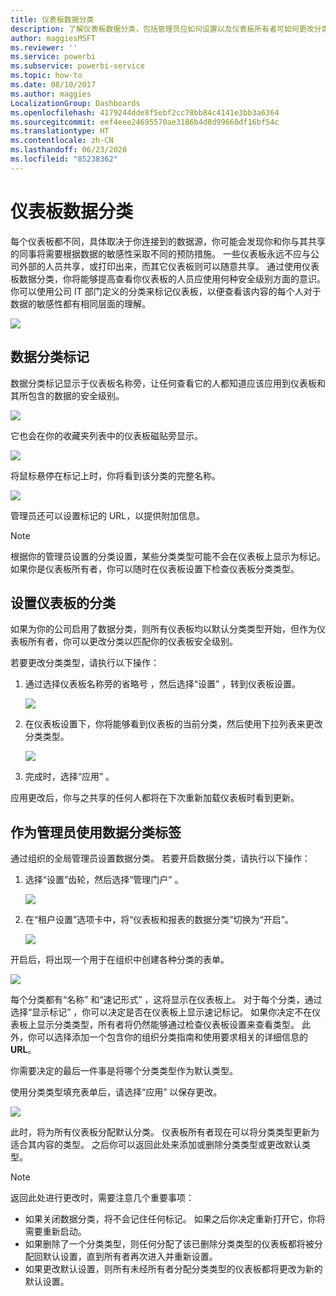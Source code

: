 ```yaml
---
title: 仪表板数据分类
description: 了解仪表板数据分类，包括管理员应如何设置以及仪表板所有者可如何更改分类。
author: maggiesMSFT
ms.reviewer: ''
ms.service: powerbi
ms.subservice: powerbi-service
ms.topic: how-to
ms.date: 08/10/2017
ms.author: maggies
LocalizationGroup: Dashboards
ms.openlocfilehash: 4179244dde8f5ebf2cc78bb84c4141e3bb3a6364
ms.sourcegitcommit: eef4eee24695570ae3186b4d8d99660df16bf54c
ms.translationtype: HT
ms.contentlocale: zh-CN
ms.lasthandoff: 06/23/2020
ms.locfileid: "85238362"
---
```

# <a name="dashboard-data-classification"></a>仪表板数据分类
每个仪表板都不同，具体取决于你连接到的数据源，你可能会发现你和你与其共享的同事将需要根据数据的敏感性采取不同的预防措施。 一些仪表板永远不应与公司外部的人员共享，或打印出来，而其它仪表板则可以随意共享。 通过使用仪表板数据分类，你将能够提高查看你仪表板的人员应使用何种安全级别方面的意识。 你可以使用公司 IT 部门定义的分类来标记仪表板，以便查看该内容的每个人对于数据的敏感性都有相同层面的理解。

![](media/service-data-classification/dashboard_tagged_as_hbi.png)

## <a name="data-classification-tags"></a>数据分类标记
数据分类标记显示于仪表板名称旁，让任何查看它的人都知道应该应用到仪表板和其所包含的数据的安全级别。

![](media/service-data-classification/tag_next_to_title.png)

它也会在你的收藏夹列表中的仪表板磁贴旁显示。

![](media/service-data-classification/tag_on_dashboard_tile.png)

将鼠标悬停在标记上时，你将看到该分类的完整名称。

![](media/service-data-classification/tag_tooltip.png)

管理员还可以设置标记的 URL，以提供附加信息。

> [!NOTE]
> 根据你的管理员设置的分类设置，某些分类类型可能不会在仪表板上显示为标记。 如果你是仪表板所有者，你可以随时在仪表板设置下检查仪表板分类类型。
> 
> 

## <a name="setting-a-dashboards-classification"></a>设置仪表板的分类
如果为你的公司启用了数据分类，则所有仪表板均以默认分类类型开始，但作为仪表板所有者，你可以更改分类以匹配你的仪表板安全级别。

若要更改分类类型，请执行以下操作：

1. 通过选择仪表板名称旁的省略号  ，然后选择“设置”  ，转到仪表板设置。
   
    ![](media/service-data-classification/dashboard_settings.png)
2. 在仪表板设置下，你将能够看到仪表板的当前分类，然后使用下拉列表来更改分类类型。
   
    ![](media/service-data-classification/classification_setting_dropdown.png)
3. 完成时，选择“应用”  。

应用更改后，你与之共享的任何人都将在下次重新加载仪表板时看到更新。

## <a name="working-with-data-classification-tags-as-an-admin"></a>作为管理员使用数据分类标签
通过组织的全局管理员设置数据分类。 若要开启数据分类，请执行以下操作：

1. 选择“设置”齿轮，然后选择“管理门户”  。
   
    ![](media/service-data-classification/admin_portal_in_settings.png)
2. 在“租户设置”选项卡中，将“仪表板和报表的数据分类”切换为“开启”。
   
    ![](media/service-data-classification/data_classification_switch_location.png)

开启后，将出现一个用于在组织中创建各种分类的表单。

![](media/service-data-classification/blank_classification_form.png)

每个分类都有“名称”  和“速记形式”  ，这将显示在仪表板上。 对于每个分类，通过选择“显示标记”  ，你可以决定是否在仪表板上显示速记标记。 如果你决定不在仪表板上显示分类类型，所有者将仍然能够通过检查仪表板设置来查看类型。 此外，你可以选择添加一个包含你的组织分类指南和使用要求相关的详细信息的 **URL**。  

你需要决定的最后一件事是将哪个分类类型作为默认类型。  

使用分类类型填充表单后，请选择“应用”  以保存更改。

![](media/service-data-classification/filled_in_classification_form.png)

此时，将为所有仪表板分配默认分类。 仪表板所有者现在可以将分类类型更新为适合其内容的类型。 之后你可以返回此处来添加或删除分类类型或更改默认类型。  

> [!NOTE]
> 返回此处进行更改时，需要注意几个重要事项：
> 
> * 如果关闭数据分类，将不会记住任何标记。 如果之后你决定重新打开它，你将需要重新启动。  
> * 如果删除了一个分类类型，则任何分配了该已删除分类类型的仪表板都将被分配回默认设置，直到所有者再次进入并重新设置。  
> * 如果更改默认设置，则所有未经所有者分配分类类型的仪表板都将更改为新的默认设置。
> 
> 

